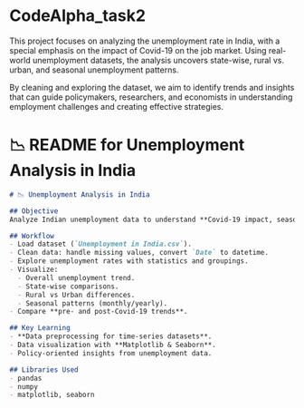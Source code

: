 # CodeAlpha_task2

This project focuses on analyzing the unemployment rate in India, with a special emphasis on the impact of Covid-19 on the job market. Using real-world unemployment datasets, the analysis uncovers state-wise, rural vs. urban, and seasonal unemployment patterns.

By cleaning and exploring the dataset, we aim to identify trends and insights that can guide policymakers, researchers, and economists in understanding employment challenges and creating effective strategies.




# 📉 README for Unemployment Analysis in India  

```markdown
# 📉 Unemployment Analysis in India  

## Objective  
Analyze Indian unemployment data to understand **Covid-19 impact, seasonal variations, and state-wise unemployment rates**.  

## Workflow  
- Load dataset (`Unemployment in India.csv`).  
- Clean data: handle missing values, convert `Date` to datetime.  
- Explore unemployment rates with statistics and groupings.  
- Visualize:  
  - Overall unemployment trend.  
  - State-wise comparisons.  
  - Rural vs Urban differences.  
  - Seasonal patterns (monthly/yearly).  
- Compare **pre- and post-Covid-19 trends**.  

## Key Learning  
- **Data preprocessing for time-series datasets**.  
- Data visualization with **Matplotlib & Seaborn**.  
- Policy-oriented insights from unemployment data.  

## Libraries Used  
- pandas  
- numpy  
- matplotlib, seaborn  

